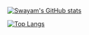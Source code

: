 [![Swayam's GitHub stats](https://github-readme-stats.vercel.app/api?username=swayam528)](https://github.com/anuraghazra/github-readme-stats)

[![Top Langs](https://github-readme-stats.vercel.app/api/top-langs/?username=swayam528)](https://github.com/swayam528)
